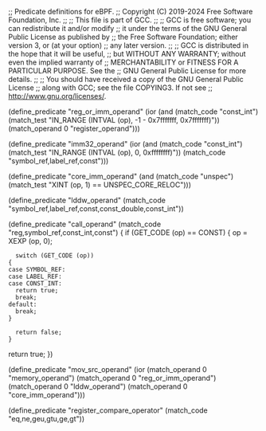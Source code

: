 ;; Predicate definitions for eBPF.
;; Copyright (C) 2019-2024 Free Software Foundation, Inc.
;;
;; This file is part of GCC.
;;
;; GCC is free software; you can redistribute it and/or modify
;; it under the terms of the GNU General Public License as published by
;; the Free Software Foundation; either version 3, or (at your option)
;; any later version.
;;
;; GCC is distributed in the hope that it will be useful,
;; but WITHOUT ANY WARRANTY; without even the implied warranty of
;; MERCHANTABILITY or FITNESS FOR A PARTICULAR PURPOSE.  See the
;; GNU General Public License for more details.
;;
;; You should have received a copy of the GNU General Public License
;; along with GCC; see the file COPYING3.  If not see
;; <http://www.gnu.org/licenses/>.

(define_predicate "reg_or_imm_operand"
  (ior (and (match_code "const_int")
            (match_test "IN_RANGE (INTVAL (op), -1 - 0x7fffffff, 0x7fffffff)"))
       (match_operand 0 "register_operand")))

(define_predicate "imm32_operand"
  (ior (and (match_code "const_int")
            (match_test "IN_RANGE (INTVAL (op), 0, 0xffffffff)"))
       (match_code "symbol_ref,label_ref,const")))

(define_predicate "core_imm_operand"
  (and (match_code "unspec")
       (match_test "XINT (op, 1) == UNSPEC_CORE_RELOC")))

(define_predicate "lddw_operand"
  (match_code "symbol_ref,label_ref,const,const_double,const_int"))

(define_predicate "call_operand"
  (match_code "reg,symbol_ref,const_int,const")
{
  if (GET_CODE (op) == CONST)
    {
      op = XEXP (op, 0);

      switch (GET_CODE (op))
	{
	case SYMBOL_REF:
	case LABEL_REF:
	case CONST_INT:
	  return true;
	  break;
	default:
	  break;
	}

      return false;
    }

  return true;
})

(define_predicate "mov_src_operand"
  (ior (match_operand 0 "memory_operand")
       (match_operand 0 "reg_or_imm_operand")
       (match_operand 0 "lddw_operand")
       (match_operand 0 "core_imm_operand")))

(define_predicate "register_compare_operator"
  (match_code "eq,ne,geu,gtu,ge,gt"))
